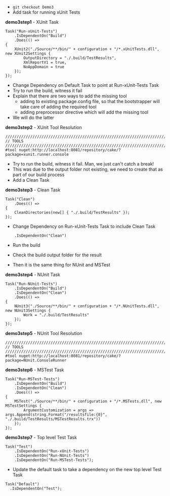 * `git checkout Demo3`
* Add task for running xUnit Tests

**demo3step1** - XUnit Task
```
Task("Run-xUnit-Tests")
    .IsDependentOn("Build")
    .Does(() =>
{
    XUnit2("./Source/**/bin/" + configuration + "/*.xUnitTests.dll", new XUnit2Settings {
        OutputDirectory = "./.build/TestResults",
        XmlReportV1 = true,
        NoAppDomain = true
    });
});
```

* Change Dependency on Default Task to point at Run-xUnit-Tests Task
* Try to run the build, witness it fail
* Explain that there are two ways to add the missing tool
  * adding to existing package.config file, so that the bootstrapper will take care of adding the required tool
  * adding preprocessor directive which will add the missing tool
* We will do the latter

**demo3step2** - XUnit Tool Resolution
```
///////////////////////////////////////////////////////////////////////////////
// TOOLS
///////////////////////////////////////////////////////////////////////////////
#tool nuget:http://localhost:8081/repository/cake/?package=xunit.runner.console
```

* Try to run the build, witness it fail.  Man, we just can't catch a break!
* This was due to the output folder not existing, we need to create that as part of our build process
* Add a Clean Task

**demo3step3** - Clean Task
```
Task("Clean")
    .Does(() =>
{
    CleanDirectories(new[] { "./.build/TestResults" });
});
```

* Change Dependency on Run-xUnit-Tests Task to include Clean Task

```
    .IsDependentOn("Clean")
```

* Run the build
* Check the build output folder for the result

* Then it is the same thing for NUnit and MSTest

**demo3step4** - NUnit Task
```
Task("Run-NUnit-Tests")
    .IsDependentOn("Build")
    .IsDependentOn("Clean")
    .Does(() =>
{
    NUnit3("./Source/**/bin/" + configuration + "/*.NUnitTests.dll", new NUnit3Settings {
        Work = "./.build/TestResults"
    });
});
```

**demo3step5** - NUnit Tool Resolution
```
///////////////////////////////////////////////////////////////////////////////
// TOOLS
///////////////////////////////////////////////////////////////////////////////
#tool nuget:http://localhost:8081/repository/cake/?package=NUnit.ConsoleRunner
```

**demo3step6** - MSTest Task
```
Task("Run-MSTest-Tests")
    .IsDependentOn("Build")
    .IsDependentOn("Clean")
    .Does(() =>
{
    MSTest("./Source/**/bin/" + configuration + "/*.MSTests.dll", new MSTestSettings {
        ArgumentCustomization = args => args.Append(string.Format("/resultsfile:{0}", "./.build/TestResults/MSTestResults.trx"))
    });
});
```

**demo3step7** - Top level Test Task
```
Task("Test")
    .IsDependentOn("Run-xUnit-Tests")
    .IsDependentOn("Run-NUnit-Tests")
    .IsDependentOn("Run-MSTest-Tests");
```

* Update the default task to take a dependency on the new top level Test Task

```
Task("Default")
  .IsDependentOn("Test");
```